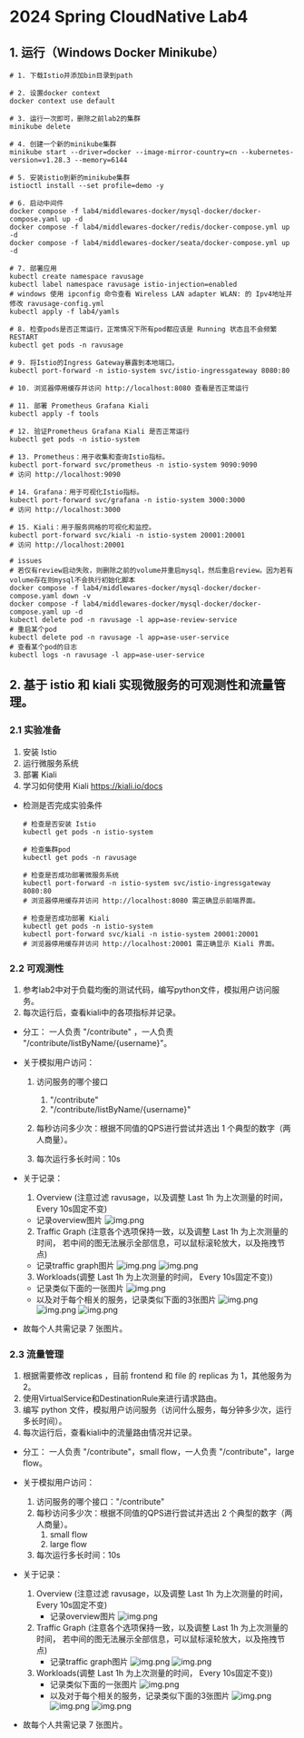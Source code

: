 # 2024 Spring CloudNative Lab4

## 1. 运行（Windows Docker Minikube）

```shell
# 1. 下载Istio并添加bin目录到path

# 2. 设置docker context
docker context use default

# 3. 运行一次即可，删除之前lab2的集群
minikube delete

# 4. 创建一个新的minikube集群
minikube start --driver=docker --image-mirror-country=cn --kubernetes-version=v1.28.3 --memory=6144

# 5. 安装istio到新的minikube集群
istioctl install --set profile=demo -y

# 6. 启动中间件
docker compose -f lab4/middlewares-docker/mysql-docker/docker-compose.yaml up -d
docker compose -f lab4/middlewares-docker/redis/docker-compose.yml up -d
docker compose -f lab4/middlewares-docker/seata/docker-compose.yml up -d

# 7. 部署应用
kubectl create namespace ravusage
kubectl label namespace ravusage istio-injection=enabled
# windows 使用 ipconfig 命令查看 Wireless LAN adapter WLAN: 的 Ipv4地址并修改 ravusage-config.yml
kubectl apply -f lab4/yamls

# 8. 检查pods是否正常运行，正常情况下所有pod都应该是 Running 状态且不会频繁 RESTART
kubectl get pods -n ravusage

# 9. 将Istio的Ingress Gateway暴露到本地端口。
kubectl port-forward -n istio-system svc/istio-ingressgateway 8080:80

# 10. 浏览器停用缓存并访问 http://localhost:8080 查看是否正常运行

# 11. 部署 Prometheus Grafana Kiali
kubectl apply -f tools

# 12. 验证Prometheus Grafana Kiali 是否正常运行
kubectl get pods -n istio-system

# 13. Prometheus：用于收集和查询Istio指标。
kubectl port-forward svc/prometheus -n istio-system 9090:9090
# 访问 http://localhost:9090

# 14. Grafana：用于可视化Istio指标。
kubectl port-forward svc/grafana -n istio-system 3000:3000
# 访问 http://localhost:3000

# 15. Kiali：用于服务网格的可视化和监控。
kubectl port-forward svc/kiali -n istio-system 20001:20001
# 访问 http://localhost:20001

# issues
# 若仅有review启动失败，则删除之前的volume并重启mysql，然后重启review。因为若有volume存在则mysql不会执行初始化脚本
docker compose -f lab4/middlewares-docker/mysql-docker/docker-compose.yaml down -v
docker compose -f lab4/middlewares-docker/mysql-docker/docker-compose.yaml up -d
kubectl delete pod -n ravusage -l app=ase-review-service
# 重启某个pod
kubectl delete pod -n ravusage -l app=ase-user-service
# 查看某个pod的日志
kubectl logs -n ravusage -l app=ase-user-service
```

## 2. 基于 istio 和 kiali 实现微服务的可观测性和流量管理。

### 2.1 实验准备

1. 安装 Istio
2. 运行微服务系统
3. 部署 Kiali
4. 学习如何使用 Kiali  https://kiali.io/docs

* 检测是否完成实验条件

    ```shell
    # 检查是否安装 Istio
    kubectl get pods -n istio-system
  
    # 检查集群pod
    kubectl get pods -n ravusage
  
    # 检查是否成功部署微服务系统
    kubectl port-forward -n istio-system svc/istio-ingressgateway 8080:80
    # 浏览器停用缓存并访问 http://localhost:8080 需正确显示前端界面。
  
    # 检查是否成功部署 Kiali
    kubectl get pods -n istio-system
    kubectl port-forward svc/kiali -n istio-system 20001:20001
    # 浏览器停用缓存并访问 http://localhost:20001 需正确显示 Kiali 界面。
    ```

### 2.2 可观测性

1. 参考lab2中对于负载均衡的测试代码，编写python文件，模拟用户访问服务。
2. 每次运行后，查看kiali中的各项指标并记录。

* 分工： 一人负责 "/contribute" ，一人负责 "/contribute/listByName/{username}"。
* 关于模拟用户访问：
  1. 访问服务的哪个接口
     1. "/contribute"
     2. "/contribute/listByName/{username}"

  2. 每秒访问多少次：根据不同值的QPS进行尝试并选出 1 个典型的数字（两人商量）。
  3. 每次运行多长时间：10s

* 关于记录：
  1. Overview (注意过滤 ravusage，以及调整 Last 1h 为上次测量的时间， Every 10s固定不变)
    * 记录overview图片
    ![img.png](image/overview.png)
  2. Traffic Graph (注意各个选项保持一致，以及调整 Last 1h 为上次测量的时间， 若中间的图无法展示全部信息，可以鼠标滚轮放大，以及拖拽节点)
    * 记录traffic graph图片
    ![img.png](image/traffic_1.png)
    ![img.png](image/traffic_2.png)
  3. Workloads(调整 Last 1h 为上次测量的时间， Every 10s固定不变))
    * 记录类似下面的一张图片
    ![img.png](image/workloads.png)
    * 以及对于每个相关的服务，记录类似下面的3张图片
    ![img.png](image/workloads_per_image.png)
    ![img.png](image/workloads_per_1.png)
    ![img.png](image/workloads_per_2.png)
* 故每个人共需记录 7 张图片。

### 2.3 流量管理

1. 根据需要修改 replicas ，目前 frontend 和 file 的 replicas 为 1，其他服务为 2。
2. 使用VirtualService和DestinationRule来进行请求路由。
3. 编写 python 文件，模拟用户访问服务（访问什么服务，每分钟多少次，运行多长时间）。
4. 每次运行后，查看kiali中的流量路由情况并记录。

* 分工： 一人负责 "/contribute"，small flow，一人负责 "/contribute"，large flow。
* 关于模拟用户访问：
    1. 访问服务的哪个接口："/contribute"
    2. 每秒访问多少次：根据不同值的QPS进行尝试并选出 2 个典型的数字（两人商量）。
       1. small flow
       2. large flow
    3. 每次运行多长时间：10s

* 关于记录：
    1. Overview (注意过滤 ravusage，以及调整 Last 1h 为上次测量的时间， Every 10s固定不变)
       * 记录overview图片
         ![img.png](image/overview.png)
    2. Traffic Graph (注意各个选项保持一致，以及调整 Last 1h 为上次测量的时间， 若中间的图无法展示全部信息，可以鼠标滚轮放大，以及拖拽节点)
       * 记录traffic graph图片
         ![img.png](image/traffic_1.png)
         ![img.png](image/traffic_2.png)
    3. Workloads(调整 Last 1h 为上次测量的时间， Every 10s固定不变))
       * 记录类似下面的一张图片
         ![img.png](image/workloads.png)
       * 以及对于每个相关的服务，记录类似下面的3张图片
         ![img.png](image/workloads_per_image.png)
         ![img.png](image/workloads_per_1.png)
         ![img.png](image/workloads_per_2.png)
* 故每个人共需记录 7 张图片。